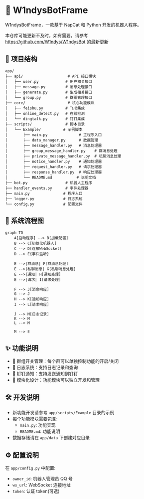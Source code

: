 # 🤖 W1ndysBotFrame

W1ndysBotFrame，一款基于 NapCat 和 Python 开发的机器人程序。

本仓库可能更新不及时，如有需要，请参考 https://github.com/W1ndys/W1ndysBot 的最新更新

## 📁 项目结构

```
app/
├── api/                    # API 接口模块
│   ├── user.py            # 用户相关接口
│   ├── message.py         # 消息处理接口
│   ├── generate.py        # 生成相关接口
│   └── group.py           # 群组管理接口
├── core/                   # 核心功能模块
│   ├── feishu.py          # 飞书集成
│   ├── online_detect.py   # 在线检测
│   └── dingtalk.py        # 钉钉集成
├── scripts/               # 脚本目录
│   └── Example/          # 示例脚本
│       ├── main.py              # 主程序入口
│       ├── data_manager.py      # 数据管理
│       ├── message_handler.py   # 消息处理器
│       ├── group_message_handler.py    # 群消息处理
│       ├── private_message_handler.py  # 私聊消息处理
│       ├── notice_handler.py    # 通知处理器
│       ├── request_handler.py   # 请求处理器
│       ├── response_handler.py  # 响应处理器
│       └── README.md           # 说明文档
├── bot.py                 # 机器人主程序
├── handler_events.py      # 事件处理器
├── main.py               # 程序入口
├── logger.py             # 日志系统
└── config.py             # 配置文件
```

## 🔄 系统流程图

```mermaid
graph TD
    A[启动程序] --> B[加载配置]
    B --> C[初始化机器人]
    C --> D[连接WebSocket]
    D --> E{事件监听}

    E -->|群消息| F[群消息处理]
    E -->|私聊消息| G[私聊消息处理]
    E -->|通知| H[通知处理]
    E -->|请求| I[请求处理]

    F --> J[消息响应]
    G --> J
    H --> K[通知响应]
    I --> L[请求响应]

    J --> M[日志记录]
    K --> M
    L --> M

    M --> E
```

## ✨ 功能说明

- 🔄 群组开关管理：每个群可以单独控制功能的开启/关闭
- 📝 日志系统：支持日志记录和查询
- 💬 钉钉通知：支持发送通知到钉钉
- 🔌 模块化设计：功能模块可以独立开发和管理

## 🛠️ 开发说明

- 新功能开发请参考 `app/scripts/Example` 目录的示例
- 每个功能模块需要包含:
  - `main.py`: 功能实现
  - `README.md`: 功能说明
- 数据存储请在 `app/data` 下创建对应目录

## ⚙️ 配置说明

在 `app/config.py` 中配置:

- `owner_id`: 机器人管理员 QQ 号
- `ws_url`: WebSocket 连接地址
- `token`: 认证 token(可选)
